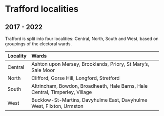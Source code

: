 # Trafford localities
## 2017 - 2022

Trafford is split into four localities: Central, North, South and West, based on groupings of the electoral wards.   

| Locality | Wards |
|:--- |:---- |
| Central | Ashton upon Mersey, Brooklands, Priory, St Mary’s, Sale Moor |
| North | Clifford, Gorse Hill, Longford, Stretford |
| South | Altrincham, Bowdon, Broadheath, Hale Barns, Hale Central, Timperley, Village |
| West | Bucklow-St-Martins, Davyhulme East, Davyhulme West, Flixton, Urmston |
